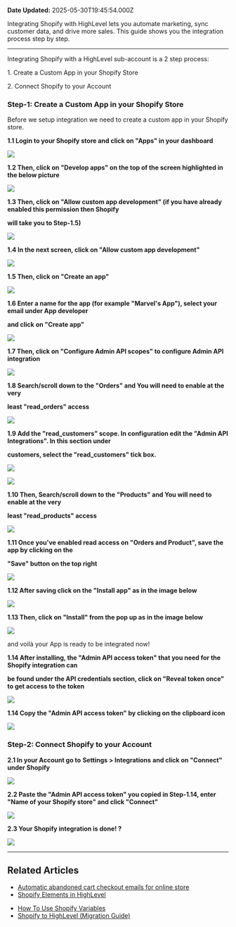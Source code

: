 **Date Updated:** 2025-05-30T19:45:54.000Z

Integrating Shopify with HighLevel lets you automate marketing, sync customer data, and drive more sales. This guide shows you the integration process step by step.

---

Integrating Shopify with a HighLevel sub-account is a 2 step process:  
  
1\. Create a Custom App in your Shopify Store

2\. Connect Shopify to your Account

  
### Step-1: Create a Custom App in your Shopify Store

Before we setup integration we need to create a custom app in your Shopify store.

  
**1.1 Login to your Shopify store and click on "Apps" in your dashboard**

  
![](https://s3.amazonaws.com/cdn.freshdesk.com/data/helpdesk/attachments/production/48187229210/original/rH-o_3qLAeuUQs7ktCeDSFiGCAwZJaq4QQ.png?1644221818)
  
  
**1.2 Then, click on "Develop apps" on the top of the screen highlighted in the below picture**

  
![](https://s3.amazonaws.com/cdn.freshdesk.com/data/helpdesk/attachments/production/48187228956/original/Pyqt6fMw5ktq5tQQeAt0CVOhvmfT7MTIUA.png?1644221795)
  
  
**1.3 Then, click on "Allow custom app development" (if you have already enabled this permission then Shopify** 

**will take you to Step-1.5)**

  
![](https://s3.amazonaws.com/cdn.freshdesk.com/data/helpdesk/attachments/production/48187229198/original/p8vrOG1a27K50uudrq5oqHP-ekqSYaCNwA.png?1644221815)
  
  
**1.4 In the next screen, click on "Allow custom app development"**

  
![](https://s3.amazonaws.com/cdn.freshdesk.com/data/helpdesk/attachments/production/48187229192/original/jic-aV_3DKmiJOr0mL5pO_P2lB1fu4K3OA.png?1644221813)
  
  
**1.5 Then, click on "Create an app"**

  
![](https://s3.amazonaws.com/cdn.freshdesk.com/data/helpdesk/attachments/production/48187229194/original/Pv1_E-8_4Vbga0KoVa_7PF1oFQOQRJMj0Q.png?1644221815)
  
  
**1.6 Enter a name for the app (for example "Marvel's App"), select your email under App developer** 

**and click on "Create app"**

  
![](https://s3.amazonaws.com/cdn.freshdesk.com/data/helpdesk/attachments/production/48187229199/original/y7YPMVGF8DZQ6xkYvHik6Jck0QvGxDIz1g.png?1644221816)
  
  
**1.7 Then, click on "Configure Admin API scopes" to configure Admin API integration**

  
![](https://s3.amazonaws.com/cdn.freshdesk.com/data/helpdesk/attachments/production/48187229195/original/UkKUPiP3fo-8Ffj1vABpVf-baRBv2hUvlw.png?1644221815)
  
  
**1.8 Search/scroll down to the "Orders" and You will need to enable at the very** 

**least "read\_orders" access**

  
![](https://s3.amazonaws.com/cdn.freshdesk.com/data/helpdesk/attachments/production/48187229211/original/2GXcUiFIWEF1TZmsGGccec1xioo_UWpnrQ.jpeg?1644221817)
  
  
**1.9 Add the "read\_customers" scope. In configuration edit the "Admin API Integrations". In this section under**

**customers, select the "read\_customers" tick box.**

  
![](https://s3.amazonaws.com/cdn.freshdesk.com/data/helpdesk/attachments/production/155030067383/original/aVjGA-pp1P6TFeFQ_gs0ifQEOjVg0thLRA.png?1722266305)

  
![](https://s3.amazonaws.com/cdn.freshdesk.com/data/helpdesk/attachments/production/155030067467/original/ZgYyWI1Q70ztfYX5wZ052m6f9oHnEm_FHA.png?1722266327)
  
  
**1.10 Then, Search/scroll down to the "Products" and You will need to enable at the very** 

**least "read\_products" access**

  
![](https://s3.amazonaws.com/cdn.freshdesk.com/data/helpdesk/attachments/production/48187229209/original/KOGPMRP7AVyQLqt86WYuHArUkNw-z6ZuZQ.png?1644221817)
  
  
**1.11 Once you've enabled read access on "Orders and Product", save the app by clicking on the** 

**"Save" button on the top right**

  
![](https://s3.amazonaws.com/cdn.freshdesk.com/data/helpdesk/attachments/production/48187229208/original/bWtT7WuetqwvWbfp8IT5y0AKPTRVxmf97w.png?1644221817)
  
  
**1.12 After saving click on the "Install app" as in the image below**

  
![](https://s3.amazonaws.com/cdn.freshdesk.com/data/helpdesk/attachments/production/48187229197/original/kTfMYPmtBBvuDLeK1c6k5Fl9gmd1toSOeg.png?1644221815)
  
  
**1.13 Then, click on "Install" from the pop up as in the image below**

  
![](https://s3.amazonaws.com/cdn.freshdesk.com/data/helpdesk/attachments/production/48187229201/original/UayP0x4wZAwMUT5KVSUsY62lOfkDih3b1Q.png?1644221816)

and voilà your App is ready to be integrated now!
  
  
**1.14 After installing, the "Admin API access token" that you need for the Shopify integration can** 

**be found under the API credentials section, click on "Reveal token once" to get access to the token**

  
![](https://s3.amazonaws.com/cdn.freshdesk.com/data/helpdesk/attachments/production/48187229204/original/AN7cbMtIt-wIZ7A5T4fQh9yt3j5_VUfB2A.png?1644221816)
  
  
**1.14 Copy the "Admin API access token" by clicking on the clipboard icon**

  
![](https://s3.amazonaws.com/cdn.freshdesk.com/data/helpdesk/attachments/production/48187229200/original/iu6Bvf4sq-9cIc_Uu5SWn3cN35f0vFITsA.png?1644221816)
  
  
### Step-2: Connect Shopify to your Account

  
**2.1 In your Account go to** **Settings > Integrations** **and click on "Connect" under Shopify**

  
![](https://s3.amazonaws.com/cdn.freshdesk.com/data/helpdesk/attachments/production/48187229207/original/qP0WcWS2pboiwsFOqwX6NW7Zt-rFLMIFYw.png?1644221817)
  
  
**2.2 Paste the "Admin API access token" you copied in Step-1.14, enter "Name of your Shopify store" and click "Connect"**

  
![](https://s3.amazonaws.com/cdn.freshdesk.com/data/helpdesk/attachments/production/48187229202/original/ppeTu-iMn0QdMja4G6PvqLafNSeMn8pEvw.png?1644221816)
  
  
**2.3 Your Shopify integration is done! ?**

  
![](https://s3.amazonaws.com/cdn.freshdesk.com/data/helpdesk/attachments/production/48187229205/original/qIfabMfkeYYRSWXoeiANWyRXB_s_SAlQWw.png?1644221817)

---

## **Related Articles**

  
* [](https://help.gohighlevel.com/en/support/solutions/articles/48001203897)[Automatic abandoned cart checkout emails for online store](https://help.gohighlevel.com/en/support/solutions/articles/155000001718)
* [Shopify Elements in HighLevel](https://help.gohighlevel.com/en/support/solutions/articles/48001203897)  
    
[](https://help.gohighlevel.com/en/support/solutions/articles/48001203898)
* [How To Use Shopify Variables](https://help.gohighlevel.com/en/support/solutions/articles/48001203898)
* [Shopify to HighLevel (Migration Guide)](https://help.gohighlevel.com/en/support/solutions/articles/155000004302)